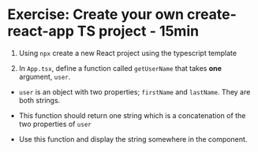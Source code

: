 # Exercise: Create your own create-react-app TS project - 15min

1. Using `npx` create a new React project using the typescript template

2. In `App.tsx`, define a function called `getUserName` that takes **one** argument, `user`.

- `user` is an object with two properties; `firstName` and `lastName`. They are both strings.

- This function should return one string which is a concatenation of the two properties of `user`

- Use this function and display the string somewhere in the component.
